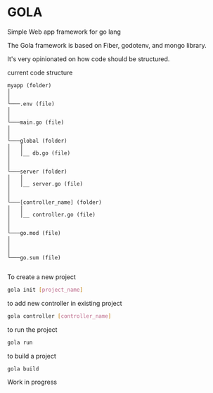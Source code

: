 # GOLA

Simple Web app framework for go lang

The Gola framework is based on Fiber, godotenv, and mongo library.

It's very opinionated on how code should be structured.

current code structure

```
myapp (folder)
│
│
└───.env (file)
│
│
└───main.go (file)
│
│ 
└───global (folder)
│   │
│   │__ db.go (file)
│    
│
└───server (folder)
│   │
│   │__ server.go (file)
│
│
└───[controller_name] (folder)
│   │
│   │__ controller.go (file)
│  
│
└───go.mod (file)
│  
│
│
└───go.sum (file) 


```


To create a new project
```bash
gola init [project_name]
```

to add new controller in existing project

```bash
gola controller [controller_name]
```

to run the project

```bash
gola run
```

to build a project
```bash
gola build
```


Work in progress
